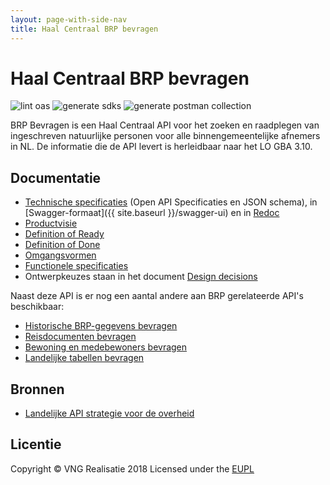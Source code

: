 ```yaml
---
layout: page-with-side-nav
title: Haal Centraal BRP bevragen
---
```

# Haal Centraal BRP bevragen

![lint oas](https://github.com/VNG-Realisatie/Haal-Centraal-BRP-bevragen/workflows/lint-oas/badge.svg)
![generate sdks](https://github.com/VNG-Realisatie/Haal-Centraal-BRP-bevragen/workflows/generate-sdks/badge.svg)
![generate postman collection](https://github.com/VNG-Realisatie/Haal-Centraal-BRP-bevragen/workflows/generate-postman-collection/badge.svg)

BRP Bevragen is een Haal Centraal API voor het zoeken en raadplegen van ingeschreven natuurlijke personen voor alle binnengemeentelijke afnemers in NL. De informatie die de API levert is herleidbaar naar het LO GBA 3.10.

## Documentatie

* [Technische specificaties](./specificatie/genereervariant) (Open API Specificaties en JSON schema), in [Swagger-formaat]({{ site.baseurl }}/swagger-ui) en in <a class="nav-link{% if page.url == '/redoc.html' %} active{% endif %}" href="{{ site.baseurl }}/redoc">Redoc</a>
* [Productvisie](./productvision.md)
* [Definition of Ready](./definition_of_ready.md)
* [Definition of Done](./definition_of_done.md)
* [Omgangsvormen](https://github.com/VNG-Realisatie/API-kennisbank/blob/master/CODE_OF_CONDUCT.md)
* <a class="nav-link{% if page.url == '/features.html' %} active{% endif %}" href="{{ site.baseurl }}/features">Functionele specificaties</a>
* Ontwerpkeuzes staan in het document [Design decisions](./design_decisions.md)

Naast deze API is er nog een aantal andere aan BRP gerelateerde API's beschikbaar:

* [Historische BRP-gegevens bevragen](https://github.com/VNG-Realisatie/Haal-Centraal-BRP-historie-bevragen)
* [Reisdocumenten bevragen](https://github.com/VNG-Realisatie/Haal-Centraal-Reisdocumenten-bevragen)
* [Bewoning en medebewoners bevragen](https://github.com/VNG-Realisatie/Haal-Centraal-BRP-bewoning)
* [Landelijke tabellen bevragen](https://github.com/VNG-Realisatie/Haal-Centraal-BRP-tabellen-bevragen)

## Bronnen

* [Landelijke API strategie voor de overheid](https://geonovum.github.io/KP-APIs/)

## Licentie

Copyright &copy; VNG Realisatie 2018
Licensed under the [EUPL](https://github.com/VNG-Realisatie/Haal-Centraal-BRP-bevragen/blob/master/LICENCE.md)

